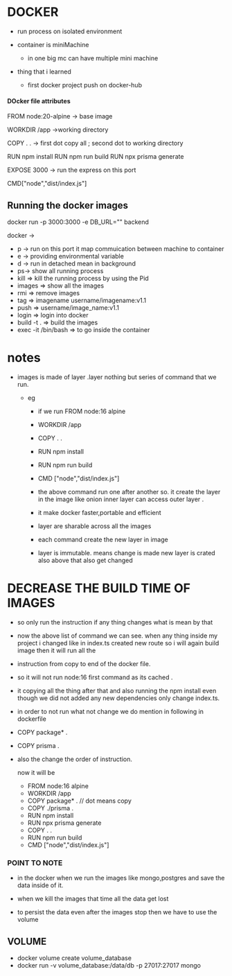 # DOCKER

- run process on isolated environment
- container is miniMachine

  - in one big mc can have multiple mini machine

- thing that i learned

  - first docker project push on docker-hub

#### DOcker file attributes

FROM node:20-alpine -> base image

WORKDIR /app ->working directory

COPY . . -> first dot copy all ; second dot to working directory

RUN npm install
RUN npm run build
RUN npx prisma generate

EXPOSE 3000 -> run the express on this port

CMD["node","dist/index.js"]

## Running the docker images

docker run -p 3000:3000 -e DB_URL="" backend

docker ->

- p -> run on this port it map commuication between machine to container
- e -> providing environmental variable
- d -> run in detached mean in background
- ps-> show all running process
- kill => kill the running process by using the Pid
- images => show all the images
- rmi => remove images
- tag => imagename username/imagename:v1.1
- push => username/image_name:v1.1
- login => login into docker
- build -t . => build the images
- exec -it <pid> /bin/bash => to go inside the container

# notes

- images is made of layer .layer nothing but series of command that we run.

  - eg

    - if we run FROM node:16 alpine
    - WORKDIR /app
    - COPY . .
    - RUN npm install
    - RUN npm run build
    - CMD ["node","dist/index.js"]
    - the above command run one after another so. it create the layer in the image like onion
      inner layer can access outer layer .
    - it make docker faster,portable and efficient

    - layer are sharable across all the images
    - each command create the new layer in image
    - layer is immutable. means change is made new layer is crated also above that also get changed

# DECREASE THE BUILD TIME OF IMAGES

- so only run the instruction if any thing changes what is mean by that
- now the above list of command we can see. when any thing inside my project i changed like in index.ts
  created new route so i will again build image then it will run all the
- instruction from copy to end of the docker file.
- so it will not run node:16 first command as its cached .
- it copying all the thing after that and also running the npm install even though we did not added any new dependencies only change index.ts.
- in order to not run what not change we do mention in following in dockerfile
- COPY package\* .
- COPY prisma .

- also the change the order of instruction.

  now it will be

  - FROM node:16 alpine
  - WORKDIR /app
  - COPY package\* . // dot means copy
  - COPY ./prisma .
  - RUN npm install
  - RUN npx prisma generate
  - COPY . .
  - RUN npm run build
  - CMD ["node","dist/index.js"]

### POINT TO NOTE

- in the docker when we run the images like mongo,postgres and save the data inside of it.
- when we kill the images that time all the data get lost

- to persist the data even after the images stop then we have to use the volume

## VOLUME

- docker volume create volume_database
- docker run -v volume_database:/data/db -p 27017:27017 mongo
